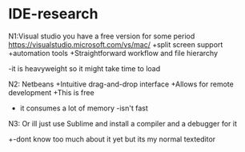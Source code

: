 # IDE-research

N1:Visual studio
you have a free version for some period 
https://visualstudio.microsoft.com/vs/mac/
+split screen support
+automation tools
+Straightforward workflow and file hierarchy

-it is heavyweight so it might take time to load

N2: Netbeans
+Intuitive drag-and-drop interface
+Allows for remote development
+This is free 

- it consumes a lot of memory
-isn't fast

N3: Or ill just use Sublime and install a compiler and a debugger for it

+-dont know too much about it yet but its my normal texteditor
